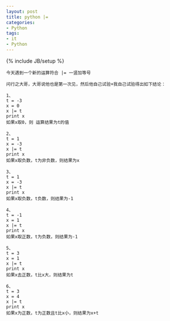 ```yaml
---
layout: post
title: python |=
categories:
- Python
tags:
- it
- Python
---
```

{% include JB/setup %}

    今天遇到一个新的运算符合 |= 一竖加等号

    问行之大哥，大哥说他也是第一次见，然后他自己试验+我自己试验得出如下结论：

    1、
    t = -3
    x = 0
    x |= t
    print x
    如果x取0，则 运算结果为t的值

    2、
    t = 1
    x = -3
    x |= t
    print x
    如果x取负数，t为非负数，则结果为x

    3、
    t = 1
    x = -3
    x |= t
    print x
    如果x取负数，t负数，则结果为-1

    4、
    t = -1
    x = 1
    x |= t
    print x
    如果x取正数，t为负数，则结果为-1

    5、
    t = 3
    x = 1
    x |= t
    print x
    如果x去正数，t比x大，则结果为t

    6、
    t = 3
    x = 4
    x |= t
    print x
    如果x为正数，t为正数且t比x小，则结果为x+t
